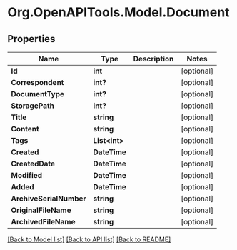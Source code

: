 # Org.OpenAPITools.Model.Document

## Properties

Name | Type | Description | Notes
------------ | ------------- | ------------- | -------------
**Id** | **int** |  | [optional] 
**Correspondent** | **int?** |  | [optional] 
**DocumentType** | **int?** |  | [optional] 
**StoragePath** | **int?** |  | [optional] 
**Title** | **string** |  | [optional] 
**Content** | **string** |  | [optional] 
**Tags** | **List&lt;int&gt;** |  | [optional] 
**Created** | **DateTime** |  | [optional] 
**CreatedDate** | **DateTime** |  | [optional] 
**Modified** | **DateTime** |  | [optional] 
**Added** | **DateTime** |  | [optional] 
**ArchiveSerialNumber** | **string** |  | [optional] 
**OriginalFileName** | **string** |  | [optional] 
**ArchivedFileName** | **string** |  | [optional] 

[[Back to Model list]](../README.md#documentation-for-models) [[Back to API list]](../README.md#documentation-for-api-endpoints) [[Back to README]](../README.md)

